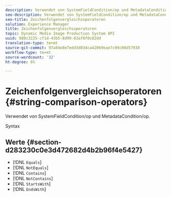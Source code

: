 ```yaml
---
description: Verwendet von SystemFieldCondition/op und MetadataCondition/op.
seo-description: Verwendet von SystemFieldCondition/op und MetadataCondition/op.
seo-title: Zeichenfolgenvergleichsoperatoren
solution: Experience Manager
title: Zeichenfolgenvergleichsoperatoren
topic: Dynamic Media Image Production System API
uuid: 980c3225-cf1d-43b5-8d99-83af8f0c82dd
translation-type: tm+mt
source-git-commit: 97a84e8e7edd3d834ca42069eae7c09c00d57938
workflow-type: tm+mt
source-wordcount: '32'
ht-degree: 6%

---
```



# Zeichenfolgenvergleichsoperatoren{#string-comparison-operators}

Verwendet von SystemFieldCondition/op und MetadataCondition/op.

Syntax

## Werte {#section-d283230c0e3d472682d4b2b96f4e5427}

* [!DNL `Equals`]
* [!DNL `NotEquals`]
* [!DNL `Contains`]
* [!DNL `NotContains`]
* [!DNL `StartsWith`]
* [!DNL `EndsWith`]

